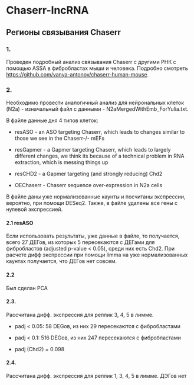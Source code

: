 # Chaserr-lncRNA

## Регионы связывания Chaserr

### 1. 
Проведен подробный анализ связывания Chaserr с другими РНК с помощью ASSA в фибробластах мыши и человека. Подробно смотреть https://github.com/vanya-antonov/chaserr-human-mouse.

### 2. 
Необходимо провести аналогичный анализ для нейрональных клеток (N2a) - изначальный файл с данными - N2aMergedWithEmb_ForYulia.txt. 

В файле данные дня 4 типов клеток:

- resASO - an ASO targeting Chaserr, which leads to changes similar to those we see in the Chaserr-/- mEFs

- resGapmer - a Gapmer targeting Chaserr, which leads to largely different changes, we think its because of a technical problem in RNA extraction, which is messing things up

- resCHD2 - a Gapmer targeting (and strongly reducing) Chd2

- OEChaserr - Chaserr sequence over-expression in N2a cells

В файле даны уже нормализованные каунты и посчитаны экспрессии, вероятно, при помощи DESeq2. Также, в файле удалены все гены с нулевой экспрессией.

#### 2.1 resASO
Если использовать результаты, уже данные в файле, то получается, всего 27 ДЕГов, из которых 5 пересекаются с ДЕГами для фибробластов (adjusted p-value < 0.05), среди них есть Chd2. При расчете дифф экспрессии при помощи limma на уже нормализованных каунтах получается, что ДЕГов нет совсем. 

#### 2.2 
Был сделан PCA

#### 2.3. 
Рассчитана дифф. экспрессия для реплик 3, 4, 5 в лимме. 

- padj < 0.05: 58 DEGов, из них 29 пересекаются с фибробластами

- padj < 0.1: 516 DEGов, из них 247 пересекаются с фибробластами

- padj (Chd2) = 0.098

#### 2.4. 
Рассчитана дифф. экспрессия для реплик 1, 3, 4, 5 в лимме. 
ДЭГов нет


